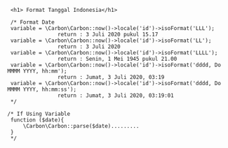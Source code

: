      <h1> Format Tanggal Indonesia</h1>
     
     /* Format Date
     variable = \Carbon\Carbon::now()->locale('id')->isoFormat('LLL');
                    return : 3 Juli 2020 pukul 15.17
     variable = \Carbon\Carbon::now()->locale('id')->isoFormat('LL');
                    return : 3 Juli 2020
     variable = \Carbon\Carbon::now()->locale('id')->isoFormat('LLLL');
                    return : Senin, 1 Mei 1945 pukul 21.00
     variable = \Carbon\Carbon::now()->locale('id')->isoFormat('dddd, Do MMMM YYYY, hh:mm');
                    return : Jumat, 3 Juli 2020, 03:19
     variable = \Carbon\Carbon::now()->locale('id')->isoFormat('dddd, Do MMMM YYYY, hh:mm:ss');
                    return : Jumat, 3 Juli 2020, 03:19:01
     */

    /* If Using Variable
     function ($date){
         \Carbon\Carbon::parse($date).........
     }
     */
